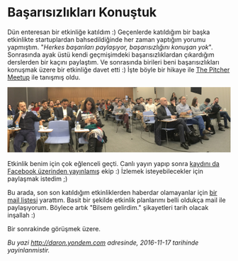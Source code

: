 # Başarısızlıkları Konuştuk
Dün enteresan bir etkinliğe katıldım :) Geçenlerde katıldığım bir başka etkinlikte startuplardan bahsedildiğinde her zaman yaptığım yorumu yapmıştım. "*Herkes başarıları paylaşıyor, başarısızlığını konuşan yok*". Sonrasında ayak üstü kendi geçmişimdeki başarısızlıklardan çıkardığım derslerden bir kaçını paylaştım. Ve sonrasında birileri beni başarısızlıkları konuşmak üzere bir etkinliğe davet etti :) İşte böyle bir hikaye ile [The Pitcher Meetup](https://www.meetup.com/thepitcherorg/) ile tanışmış oldu. 

![The Pitcher Meetup'tan bir kare.](media/Basarisizliklari_Konustuk/pitcher.jpg)

Etkinlik benim için çok eğlenceli geçti. Canlı yayın yapıp sonra [kaydını da Facebook üzerinden yayınlamış](https://www.facebook.com/thepitcherorg/videos/641233416064281/) ekip :) İzlemek isteyebilecekler için paylaşmak istedim ;) 

Bu arada, son son katıldığım etkinliklerden haberdar olamayanlar için [bir mail listesi](http://yondem.us3.list-manage.com/subscribe?u=221fa688556db43335ce36eef&id=d9a830e78e) yarattım. Basit bir şekilde etkinlik planlarımı belli oldukça mail ile paylaşıyorum. Böylece artık "Bilsem gelirdim." şikayetleri tarih olacak inşallah :)

Bir sonrakinde görüşmek üzere.

*Bu yazi http://daron.yondem.com adresinde, 2016-11-17 tarihinde yayinlanmistir.*
